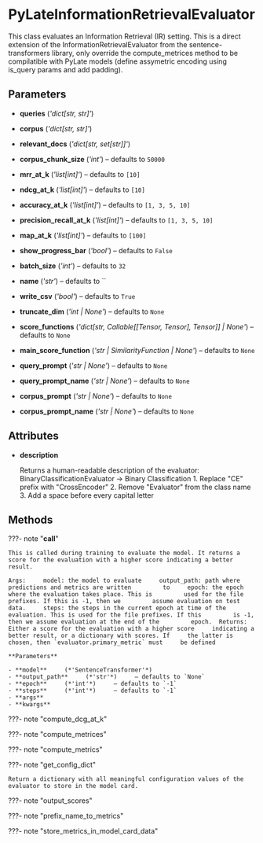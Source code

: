 # PyLateInformationRetrievalEvaluator

This class evaluates an Information Retrieval (IR) setting. This is a direct extension of the InformationRetrievalEvaluator from the sentence-transformers library, only override the compute_metrices method to be compilatible with PyLate models (define assymetric encoding using is_query params and add padding).



## Parameters

- **queries** (*'dict[str, str]'*)

- **corpus** (*'dict[str, str]'*)

- **relevant_docs** (*'dict[str, set[str]]'*)

- **corpus_chunk_size** (*'int'*) – defaults to `50000`

- **mrr_at_k** (*'list[int]'*) – defaults to `[10]`

- **ndcg_at_k** (*'list[int]'*) – defaults to `[10]`

- **accuracy_at_k** (*'list[int]'*) – defaults to `[1, 3, 5, 10]`

- **precision_recall_at_k** (*'list[int]'*) – defaults to `[1, 3, 5, 10]`

- **map_at_k** (*'list[int]'*) – defaults to `[100]`

- **show_progress_bar** (*'bool'*) – defaults to `False`

- **batch_size** (*'int'*) – defaults to `32`

- **name** (*'str'*) – defaults to ``

- **write_csv** (*'bool'*) – defaults to `True`

- **truncate_dim** (*'int | None'*) – defaults to `None`

- **score_functions** (*'dict[str, Callable[[Tensor, Tensor], Tensor]] | None'*) – defaults to `None`

- **main_score_function** (*'str | SimilarityFunction | None'*) – defaults to `None`

- **query_prompt** (*'str | None'*) – defaults to `None`

- **query_prompt_name** (*'str | None'*) – defaults to `None`

- **corpus_prompt** (*'str | None'*) – defaults to `None`

- **corpus_prompt_name** (*'str | None'*) – defaults to `None`


## Attributes

- **description**

    Returns a human-readable description of the evaluator: BinaryClassificationEvaluator -> Binary Classification  1. Replace "CE" prefix with "CrossEncoder" 2. Remove "Evaluator" from the class name 3. Add a space before every capital letter



## Methods

???- note "__call__"

    This is called during training to evaluate the model. It returns a score for the evaluation with a higher score indicating a better result.

    Args:     model: the model to evaluate     output_path: path where predictions and metrics are written         to     epoch: the epoch where the evaluation takes place. This is         used for the file prefixes. If this is -1, then we         assume evaluation on test data.     steps: the steps in the current epoch at time of the         evaluation. This is used for the file prefixes. If this         is -1, then we assume evaluation at the end of the         epoch.  Returns:     Either a score for the evaluation with a higher score     indicating a better result, or a dictionary with scores. If     the latter is chosen, then `evaluator.primary_metric` must     be defined

    **Parameters**

    - **model**     (*'SentenceTransformer'*)
    - **output_path**     (*'str'*)     – defaults to `None`
    - **epoch**     (*'int'*)     – defaults to `-1`
    - **steps**     (*'int'*)     – defaults to `-1`
    - **args**
    - **kwargs**

???- note "compute_dcg_at_k"

???- note "compute_metrices"

???- note "compute_metrics"

???- note "get_config_dict"

    Return a dictionary with all meaningful configuration values of the evaluator to store in the model card.


???- note "output_scores"

???- note "prefix_name_to_metrics"

???- note "store_metrics_in_model_card_data"
